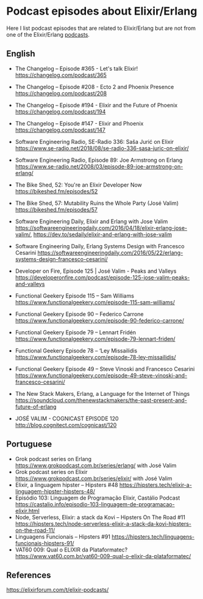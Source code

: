 # Podcast episodes about Elixir/Erlang

Here I list podcast episodes that are related to Elixir/Erlang but are not from one of the Elixir/Erlang [podcasts](podcasts.md).


## English

- The Changelog – Episode #365 - Let's talk Elixir! https://changelog.com/podcast/365
- The Changelog – Episode #208 - Ecto 2 and Phoenix Presence https://changelog.com/podcast/208
- The Changelog – Episode #194 - Elixir and the Future of Phoenix https://changelog.com/podcast/194
- The Changelog – Episode #147 - Elixir and Phoenix https://changelog.com/podcast/147

- Software Engineering Radio, SE-Radio 336: Saša Jurić on Elixir https://www.se-radio.net/2018/08/se-radio-336-sasa-juric-on-elixir/
- Software Engineering Radio, Episode 89: Joe Armstrong on Erlang https://www.se-radio.net/2008/03/episode-89-joe-armstrong-on-erlang/

- The Bike Shed, 52: You're an Elixir Developer Now https://bikeshed.fm/episodes/52
- The Bike Shed, 57: Mutability Ruins the Whole Party (José Valim) https://bikeshed.fm/episodes/57

- Software Engineering Daily, Elixir and Erlang with Jose Valim https://softwareengineeringdaily.com/2016/04/18/elixir-erlang-jose-valim/, https://dev.to/sedaily/elixir-and-erlang-with-jose-valim
- Software Engineering Daily, Erlang Systems Design with Francesco Cesarini https://softwareengineeringdaily.com/2016/05/22/erlang-systems-design-francesco-cesarini/

- Developer on Fire, Episode 125 | José Valim - Peaks and Valleys https://developeronfire.com/podcast/episode-125-jose-valim-peaks-and-valleys

- Functional Geekery Episode 115 – Sam Williams https://www.functionalgeekery.com/episode-115-sam-williams/
- Functional Geekery Episode 90 – Federico Carrone https://www.functionalgeekery.com/episode-90-federico-carrone/
- Functional Geekery Episode 79 – Lennart Fridén https://www.functionalgeekery.com/episode-79-lennart-friden/
- Functional Geekery Episode 78 – ‘Ley Missailidis https://www.functionalgeekery.com/episode-78-ley-missailidis/
- Functional Geekery Episode 49 – Steve Vinoski and Francesco Cesarini https://www.functionalgeekery.com/episode-49-steve-vinoski-and-francesco-cesarini/

- The New Stack Makers, Erlang, a Language for the Internet of Things https://soundcloud.com/thenewstackmakers/the-past-present-and-future-of-erlang

- JOSÉ VALIM - COGNICAST EPISODE 120 http://blog.cognitect.com/cognicast/120




## Portuguese

- Grok podcast series on Erlang https://www.grokpodcast.com.br/series/erlang/ with José Valim
- Grok podcast series on Elixir https://www.grokpodcast.com.br/series/elixir/ with José Valim
- Elixir, a linguagem hipster – Hipsters #48 https://hipsters.tech/elixir-a-linguagem-hipster-hipsters-48/
- Episódio 103: Linguagem de Programação Elixir, Castálio Podcast https://castalio.info/episodio-103-linguagem-de-programacao-elixir.html
- Node, Serverless, Elixir: a stack da Kovi – Hipsters On The Road #11 https://hipsters.tech/node-serverless-elixir-a-stack-da-kovi-hipsters-on-the-road-11/
- Linguagens Funcionais – Hipsters #91 https://hipsters.tech/linguagens-funcionais-hipsters-91/
- VAT60 009: Qual o ELIXIR da Plataformatec?  https://www.vat60.com.br/vat60-009-qual-o-elixir-da-plataformatec/

## References

https://elixirforum.com/t/elixir-podcasts/

